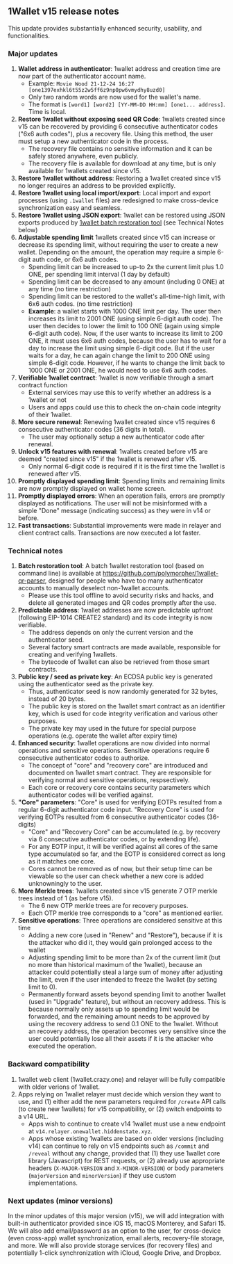 ## 1Wallet v15 release notes

This update provides substantially enhanced security, usability, and functionalities.

### Major updates

1. **Wallet address in authenticator**: 1wallet address and creation time are now part of the authenticator account name.
    - Example: `Movie Wood 21-12-24 16:27 [one1397exhkl6t55z2w5ff6z9np0pw6vmydhy8uzd0]`
    - Only two random words are now used for the wallet's name.
    - The format is `[word1] [word2] [YY-MM-DD HH:mm] [one1... address]`. Time is local.
2. **Restore 1wallet without exposing seed QR Code**: 1wallets created since v15 can be recovered by providing 6 consecutive authenticator codes ("6x6 auth codes"), plus a recovery file. Using this method, the user must setup a new authenticator code in the process.
    - The recovery file contains no sensitive information and it can be safely stored anywhere, even publicly.
    - The recovery file is available for download at any time, but is only available for 1wallets created since v15.
3. **Restore 1wallet without address**: Restoring a 1wallet created since v15 no longer requires an address to be provided explicitly.
4. **Restore 1wallet using local import/export**: Local import and export processes (using `.1wallet` files) are redesigned to make cross-device synchronization easy and seamless.
5. **Restore 1wallet using JSON export**: 1wallet can be restored using JSON exports produced by [1wallet batch restoration tool](https://github.com/polymorpher/1wallet-qr-parser) (see Technical Notes below)
4. **Adjustable spending limit** 1wallets created since v15 can increase or decrease its spending limit, without requiring the user to create a new wallet. Depending on the amount, the operation may require a simple 6-digit auth code, or 6x6 auth codes. 
    - Spending limit can be increased to up-to 2x the current limit plus 1.0 ONE, per spending limit interval (1 day by default)
    - Spending limit can be decreased to any amount (including 0 ONE) at any time (no time restriction)
    - Spending limit can be restored to the wallet's all-time-high limit, with 6x6 auth codes. (no time restriction)
    - **Example**: a wallet starts with 1000 ONE limit per day. The user then increases its limit to 2001 ONE (using simple 6-digit auth code). The user then decides to lower the limit to 100 ONE (again using simple 6-digit auth code). Now, if the user wants to increase its limit to 200 ONE, it must uses 6x6 auth codes, because the user has to wait for a day to increase the limit using simple 6-digit code. But if the user waits for a day, he can again change the limit to 200 ONE using simple 6-digit code. However, if he wants to change the limit back to 1000 ONE or 2001 ONE, he would need to use 6x6 auth codes.
5. **Verifiable 1wallet contract**: 1wallet is now verifiable through a smart contract function
    - External services may use this to verify whether an address is a 1wallet or not
    - Users and apps could use this to check the on-chain code integrity of their 1wallet.
6. **More secure renewal**: Renewing 1wallet created since v15 requires 6 consecutive authenticator codes (36 digits in total).
    - The user may optionally setup a new authenticator code after renewal.
7. **Unlock v15 features with renewal**: 1wallets created before v15 are deemed "created since v15" if the 1wallet is renewed after v15. 
    - Only normal 6-digit code is required if it is the first time the 1wallet is renewed after v15. 
8. **Promptly displayed spending limit**: Spending limits and remaining limits are now promptly displayed on wallet home screen.
9. **Promptly displayed errors**: When an operation fails, errors are promptly displayed as notifications. The user will not be misinformed with a simple "Done" message (indicating success) as they were in v14 or before.
10. **Fast transactions**: Substantial improvements were made in relayer and client contract calls. Transactions are now executed a lot faster.

### Technical notes

1. **Batch restoration tool**: A batch 1wallet restoration tool (based on command line) is available at https://github.com/polymorpher/1wallet-qr-parser, designed for people who have too many authenticator accounts to manually deselect non-1wallet accounts.
    - Please use this tool offline to avoid security risks and hacks, and delete all generated images and QR codes promptly after the use.
2. **Predictable address**: 1wallet addresses are now predictable upfront (following EIP-1014 CREATE2 standard) and its code integrity is now verifiable.
    - The address depends on only the current version and the authenticator seed.
    - Several factory smart contracts are made available, responsible for creating and verifying 1wallets. 
    - The bytecode of 1wallet can also be retrieved from those smart contracts.
3. **Public key / seed as private key**: An ECDSA public key is generated using the authenticator seed as the private key. 
    - Thus, authenticator seed is now randomly generated for 32 bytes, instead of 20 bytes.
    - The public key is stored on the 1wallet smart contract as an identifier key, which is used for code integrity verification and various other purposes. 
    - The private key may used in the future for special purpose operations (e.g. operate the wallet after expiry time)
4. **Enhanced security**: 1wallet operations are now divided into normal operations and sensitive operations. Sensitive operations require 6 consecutive authenticator codes to authorize.
    - The concept of "core" and "recovery core" are introduced and documented on 1wallet smart contract. They are responsible for verifying normal and sensitive operations, respsectively.
    - Each core or recovery core contains security parameters which authenticator codes will be verified against. 
5. **"Core" parameters**: "Core" is used for verifying EOTPs resulted from a regular 6-digit authenticator code input. "Recovery Core" is used for verifying EOTPs resulted from 6 consecutive authenticator codes (36-digits)
    - "Core" and "Recovery Core" can be accumulated (e.g. by recovery via 6 consecutive authenticator codes, or by extending life). 
    - For any EOTP input, it will be verified against all cores of the same type accumulated so far, and the EOTP is considered correct as long as it matches one core. 
    - Cores cannot be removed as of now, but their setup time can be viewable so the user can check whether a new core is added unknowningly to the user.
6. **More Merkle trees**: 1wallets created since v15 generate 7 OTP merkle trees instead of 1 (as before v15). 
    - The 6 new OTP merkle trees are for recovery purposes. 
    - Each OTP merkle tree corresponds to a "core" as mentioned earlier. 
7. **Sensitive operations**: Three operations are considered sensitive at this time
    - Adding a new core (used in "Renew" and "Restore"), because if it is the attacker who did it, they would gain prolonged access to the wallet 
    - Adjusting spending limit to be more than 2x of the current limit (but no more than historical maximum of the 1wallet), because an attacker could potentially steal a large sum of money after adjusting the limit, even if the user intended to freeze the 1wallet (by setting limit to 0).
    - Permanently forward assets beyond spending limit to another 1wallet (used in "Upgrade" feature), but without an recovery address. This is because normally only assets up to spending limit would be forwarded, and the remaining amount needs to be approved by using the recovery address to send 0.1 ONE to the 1wallet. Without an recovery address, the operation becomes very sensitive since the user could potentially lose all their assets if it is the attacker who executed the operation.

### Backward compatibility

1. 1wallet web client (1wallet.crazy.one) and relayer will be fully compatible with older verions of 1wallet.
2. Apps relying on 1wallet relayer must decide which version they want to use, and (1) either add the new parameters required for `/create` API calls (to create new 1wallets) for v15 compatibility, or (2) switch endpoints to a v14 URL.
    - Apps wish to continue to create v14 1wallet must use a new endpoint at `v14.relayer.onewallet.hiddenstate.xyz`.
    - Apps whose existing 1wallets are based on older versions (including v14) can continue to rely on v15 endpoints such as `/commit` and `/reveal` without any change, provided that (1) they use 1wallet core library (Javascript) for REST requests, or (2) already use appropriate headers (`X-MAJOR-VERSION` and `X-MINOR-VERSION`) or body parameters (`majorVersion` and `minorVersion`) if they use custom implementations.

### Next updates (minor versions)

In the minor updates of this major version (v15), we will add integration with built-in authenticator provided since iOS 15, macOS Monterey, and Safari 15. We will also add email/password as an option to the user, for cross-device (even cross-app) wallet synchronization, email alerts, recovery-file storage, and more. We will also provide storage services (for recovery files) and potentially 1-click synchronization with iCloud, Google Drive, and Dropbox.
  
